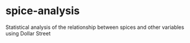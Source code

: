 # spice-analysis
Statistical analysis of the relationship between spices and other variables using Dollar Street 
